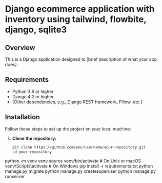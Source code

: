# Django ecommerce application with inventory using tailwind, flowbite, django, sqlite3

## Overview

This is a Django application designed to [brief description of what your app does]. 

## Requirements

- Python 3.8 or higher
- Django 4.2 or higher
- [Other dependencies, e.g., Django REST framework, Pillow, etc.]

## Installation

Follow these steps to set up the project on your local machine:

1. **Clone the repository:**

   ```bash
   git clone https://github.com/yourusername/your-repository.git
   cd your-repository

python -m venv venv
source venv/bin/activate  # On Unix or macOS
venv\Scripts\activate     # On Windows
pip install -r requirements.txt
python manage.py migrate
python manage.py createsuperuser
python manage.py runserver

